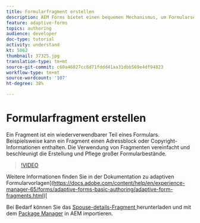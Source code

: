 ```yaml
---
title: Formularfragment erstellen
description: AEM Forms bietet einen bequemen Mechanismus, um Formularsegmente wie Bereiche oder Gruppen von Feldern nur einmal zu erstellen und sie in adaptiven Formularen wiederzuverwenden.
feature: adaptive-forms
topics: authoring
audience: developer
doc-type: tutorial
activity: understand
kt: 5862
thumbnail: 37325.jpg
translation-type: tm+mt
source-git-commit: c60a46027cc8d71fddd41aa31dbb569e4df94823
workflow-type: tm+mt
source-wordcount: '107'
ht-degree: 38%

---
```



# Formularfragment erstellen

Ein Fragment ist ein wiederverwendbarer Teil eines Formulars. Beispielsweise kann ein Fragment einen Adressblock oder Copyright-Informationen enthalten. Die Verwendung von Fragmenten vereinfacht und beschleunigt die Erstellung und Pflege großer Formularbestände.


>[!VIDEO](https://video.tv.adobe.com/v/37325/quality=9)



Weitere Informationen finden Sie in der Dokumentation zu adaptiven Formularvorlagen](https://docs.adobe.com/content/help/en/experience-manager-65/forms/adaptive-forms-basic-authoring/adaptive-form-fragments.html)[

Bei Bedarf können Sie das [Spouse-details-Fragment ](assets/spouse-details-fragment.zip) herunterladen und mit dem [Package Manager](http://localhost:4502/crx/packmgr/index.jsp) in AEM importieren.






